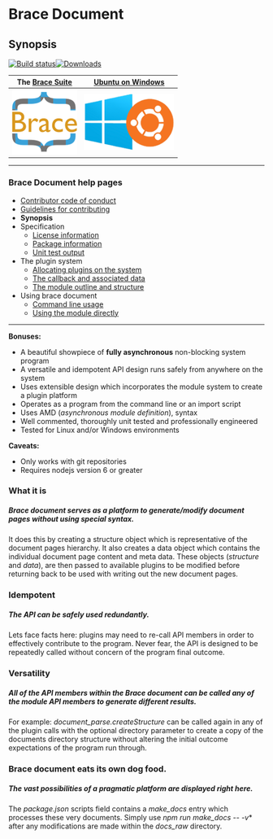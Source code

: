 # Brace Document
## Synopsis

[![Build status](https://ci.appveyor.com/api/projects/status/bdfpmn5gt2ffj626/branch/master?svg=true)](https://ci.appveyor.com/project/restarian/brace-document/branch/master)[![Downloads](https://img.shields.io/npm/dm/brace_document.svg?svg=true)](https://npmjs.org/package/brace_document)

| **The [Brace Suite]** | **[Ubuntu on Windows]**   |
|:---------------------:|:-------------------------:|
| ![Brace logo]         | ![Ubuntu on Windows logo] |         |

[Brace Suite]: https://github.com/restarian/restarian/tree/master/brace/
[Ubuntu on Windows]: https://www.microsoft.com/en-us/store/p/ubuntu/9nblggh4msv6?activetab=pivot%3aoverviewtab

[Ubuntu on Windows logo]: https://raw.githubusercontent.com/restarian/restarian/master/doc/image/ubuntu_windows_logo.png
[Brace logo]: https://raw.githubusercontent.com/restarian/restarian/master/brace/doc/image/brace_logo_small.png

---
### Brace Document help pages
* [Contributor code of conduct](https://github.com/restarian/brace_document/blob/master/docs/contributor_code_of_conduct.md)
* [Guidelines for contributing](https://github.com/restarian/brace_document/blob/master/docs/guidelines_for_contributing.md)
* **Synopsis**
* Specification
  * [License information](https://github.com/restarian/brace_document/blob/master/docs/specification/license_information.md)
  * [Package information](https://github.com/restarian/brace_document/blob/master/docs/specification/package_information.md)
  * [Unit test output](https://github.com/restarian/brace_document/blob/master/docs/specification/unit_test_output.md)
* The plugin system
  * [Allocating plugins on the system](https://github.com/restarian/brace_document/blob/master/docs/the_plugin_system/allocating_plugins_on_the_system.md)
  * [The callback and associated data](https://github.com/restarian/brace_document/blob/master/docs/the_plugin_system/the_callback_and_associated_data.md)
  * [The module outline and structure](https://github.com/restarian/brace_document/blob/master/docs/the_plugin_system/the_module_outline_and_structure.md)
* Using brace document
  * [Command line usage](https://github.com/restarian/brace_document/blob/master/docs/using_brace_document/command_line_usage.md)
  * [Using the module directly](https://github.com/restarian/brace_document/blob/master/docs/using_brace_document/using_the_module_directly.md)

---

**Bonuses:**
* A beautiful showpiece of **fully asynchronous** non-blocking system program
* A versatile and idempotent API design runs safely from anywhere on the system
* Uses extensible design which incorporates the module system to create a plugin platform
* Operates as a program from the command line or an import script
* Uses AMD (*asynchronous module definition*), syntax
* Well commented, thoroughly unit tested and professionally engineered
* Tested for Linux and/or Windows environments

**Caveats:**
* Only works with git repositories
* Requires nodejs version 6 or greater

### What it is
##### Brace document serves as a platform to generate/modify document pages without using special syntax.
It does this by creating a structure object which is representative of the document pages hierarchy. It also creates a data object which contains the individual document page content and meta data. These objects (*structure* and *data*), are then passed to available plugins to be modified before returning back to be used with writing out the new document pages.

### Idempotent
##### The API can be safely used redundantly.
Lets face facts here: plugins may need to re-call API members in order to effectively contribute to the program. Never fear, the API is designed to be repeatedly called without concern of the program final outcome.

### Versatility
##### All of the API members within the Brace document can be called any of the module API members to generate different results.
For example: *document_parse.createStructure* can be called again in any of the plugin calls with the optional directory parameter to create a copy of the documents directory structure without altering the initial outcome expectations of the program run through.

### Brace document eats its own dog food.
##### The vast possibilities of a pragmatic platform are displayed right here.
The *package.json* scripts field contains a *make_docs* entry which processes these very documents. Simply use *npm run make_docs -- -v** after any modifications are made within the *docs_raw* directory.
